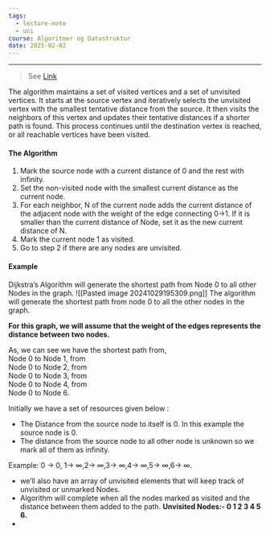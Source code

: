 ```yaml
---
tags:
  - lecture-note
  - uni
course: Algoritmer og Datastruktur
date: 2025-02-02
---
```

--- 
> See [Link](https://www.geeksforgeeks.org/introduction-to-dijkstras-shortest-path-algorithm/#dijkstras-algorithm)

The algorithm maintains a set of visited vertices and a set of unvisited vertices. It starts at the source vertex and iteratively selects the unvisited vertex with the smallest tentative distance from the source. It then visits the neighbors of this vertex and updates their tentative distances if a shorter path is found. This process continues until the destination vertex is reached, or all reachable vertices have been visited.

#### The Algorithm
1. Mark the source node with a current distance of 0 and the rest with infinity.
2. Set the non-visited node with the smallest current distance as the current node.
3. For each neighbor, N of the current node adds the current distance of the adjacent node with the weight of the edge connecting 0->1. If it is smaller than the current distance of Node, set it as the new current distance of N.
4. Mark the current node 1 as visited.
5. Go to step 2 if there are any nodes are unvisited.

#### Example
Dijkstra’s Algorithm will generate the shortest path from Node 0 to all other Nodes in the graph.
![[Pasted image 20241029195309.png]]
The algorithm will generate the shortest path from node 0 to all the other nodes in the graph.

****For this graph, we will assume that the weight of the edges represents the distance between two nodes.****

As, we can see we have the shortest path from,  
Node 0 to Node 1, from  
Node 0 to Node 2, from  
Node 0 to Node 3, from  
Node 0 to Node 4, from  
Node 0 to Node 6.

Initially we have a set of resources given below :

- The Distance from the source node to itself is 0. In this example the source node is 0.
- The distance from the source node to all other node is unknown so we mark all of them as infinity.

Example: 0 -> 0, 1-> ∞,2-> ∞,3-> ∞,4-> ∞,5-> ∞,6-> ∞.

- we’ll also have an array of unvisited elements that will keep track of unvisited or unmarked Nodes.
- Algorithm will complete when all the nodes marked as visited and the distance between them added to the path. ****Unvisited Nodes:- 0 1 2 3 4 5 6.****
- 